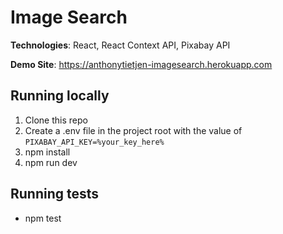 # Image Search

**Technologies**: React, React Context API, Pixabay API

**Demo Site**: https://anthonytietjen-imagesearch.herokuapp.com

## Running locally

1. Clone this repo
1. Create a .env file in the project root with the value of `PIXABAY_API_KEY=%your_key_here%`
1. npm install
1. npm run dev

## Running tests

- npm test
